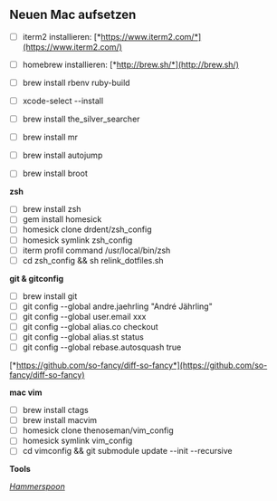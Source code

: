 **Neuen Mac aufsetzen**
---------------------------

- [ ] iterm2 installieren:
[*https://www.iterm2.com/*](https://www.iterm2.com/)

- [ ] homebrew installieren: [*http://brew.sh/*](http://brew.sh/)
- [ ] brew install rbenv ruby-build
- [ ] xcode-select --install
- [ ] brew install the_silver_searcher
- [ ] brew install mr
- [ ] brew install autojump
- [ ] brew install broot

**zsh**

- [ ] brew install zsh
- [ ] gem install homesick
- [ ] homesick clone drdent/zsh\_config
- [ ] homesick symlink zsh\_config
- [ ] iterm profil command /usr/local/bin/zsh
- [ ] cd zsh_config && sh relink_dotfiles.sh

**git & gitconfig**

- [ ] brew install git
- [ ] git config --global andre.jaehrling "André Jährling"
- [ ] git config --global user.email xxx
- [ ] git config --global alias.co checkout
- [ ] git config --global alias.st status
- [ ] git config --global rebase.autosquash true

[*https://github.com/so-fancy/diff-so-fancy*](https://github.com/so-fancy/diff-so-fancy)


**mac vim**
- [ ] brew install ctags
- [ ] brew install macvim
- [ ] homesick clone thenoseman/vim\_config
- [ ] homesick symlink vim\_config
- [ ] cd vimconfig && git submodule update --init --recursive

**Tools**

[*Hammerspoon*](http://www.hammerspoon.org/)
